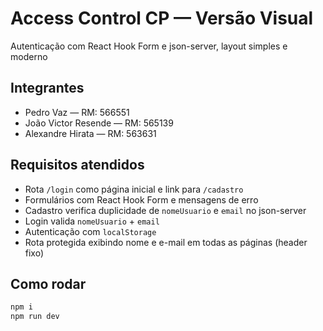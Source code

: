 # Access Control CP — Versão Visual

Autenticação com React Hook Form e json-server, layout simples e moderno

## Integrantes
- Pedro Vaz — RM: 566551
- João Victor Resende — RM: 565139 
- Alexandre Hirata — RM: 563631

## Requisitos atendidos
- Rota `/login` como página inicial e link para `/cadastro`
- Formulários com React Hook Form e mensagens de erro
- Cadastro verifica duplicidade de `nomeUsuario` e `email` no json-server
- Login valida `nomeUsuario` + `email`
- Autenticação com `localStorage`
- Rota protegida exibindo nome e e-mail em todas as páginas (header fixo)

## Como rodar
```bash
npm i
npm run dev
